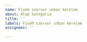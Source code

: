 ```yaml
---
name: Fivem szerver unban kérelem
about: Alap kategória
title: ''
labels: FiveM szerver unban kérelem
assignees: ''

---
```



